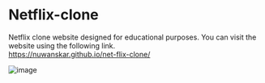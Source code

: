 # Netflix-clone
Netflix clone website designed for educational purposes.
You can visit the website using the following link.   
https://nuwanskar.github.io/net-flix-clone/     

![image](https://user-images.githubusercontent.com/126737598/222443167-dd19e954-0617-482a-8899-a031122ece45.png)

